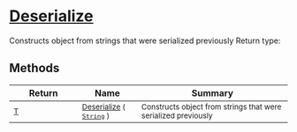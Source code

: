 # [Deserialize](./SerializationHelper-100664030.md)

Constructs object from strings that were serialized previously
Return type:
## Methods

| Return | Name | Summary | 
| --- | --- | --- | 
| <sub>[T](./SerializationHelper-100664030.md)</sub><img width=200/>| <sub>[Deserialize](./SerializationHelper-100664030.md) ( [`String`](https://docs.microsoft.com/en-us/dotnet/api/System.String) )</sub>| <sub>Constructs object from strings that were serialized previously</sub><img width=200/>| <br>


